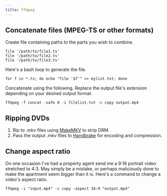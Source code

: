 ```yaml
---
title: ffmpeg
---
```


## Concatenate files (MPEG-TS or other formats)

Create file containing paths to the parts you wish to combine.

```
file '/path/to/file1.ts'
file '/path/to/file2.ts'
file '/path/to/file3.ts'
```

Here's a bash loop to generate the file.

```
for f in *.ts; do echo "file '$f'" >> mylist.txt; done
```

Concatenate using the following. Replace the output file's extension depending on your desired output format.

```
ffmpeg -f concat -safe 0 -i filelist.txt -c copy output.mp4
```

## Ripping DVDs

1. Rip to .mkv files using [MakeMKV](https://www.makemkv.com/) to strip DRM.
2. Pass the output .mkv files to [Handbrake](https://handbrake.fr/) for encoding and compression.

## Change aspect ratio

On one occasion I've had a property agent send me a 9:16 portrait video
stretched to 4:3. May simply be a mistake, or perhaps maliciously done to make
the apartment seem bigger than it is. Here's a command to change a video's
aspect ratio.

```
ffmpeg -i "input.mp4" -c copy -aspect 16:9 "output.mp4"
```
